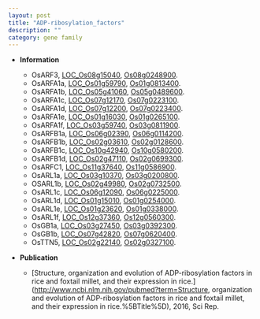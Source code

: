 ```yaml
---
layout: post
title: "ADP-ribosylation_factors"
description: ""
category: gene family
---
```


* **Information**  
    + OsARF3, [LOC_Os08g15040](http://rice.plantbiology.msu.edu/cgi-bin/ORF_infopage.cgi?orf=LOC_Os08g15040), [Os08g0248900](http://rapdb.dna.affrc.go.jp/viewer/gbrowse_details/irgsp1?name=Os08g0248900).
    + OsARFA1a, [LOC_Os01g59790](http://rice.plantbiology.msu.edu/cgi-bin/ORF_infopage.cgi?orf=LOC_Os01g59790), [Os01g0813400](http://rapdb.dna.affrc.go.jp/viewer/gbrowse_details/irgsp1?name=Os01g0813400).
    + OsARFA1b, [LOC_Os05g41060](http://rice.plantbiology.msu.edu/cgi-bin/ORF_infopage.cgi?orf=LOC_Os05g41060), [Os05g0489600](http://rapdb.dna.affrc.go.jp/viewer/gbrowse_details/irgsp1?name=Os05g0489600).
    + OsARFA1c, [LOC_Os07g12170](http://rice.plantbiology.msu.edu/cgi-bin/ORF_infopage.cgi?orf=LOC_Os07g12170), [Os07g0223100](http://rapdb.dna.affrc.go.jp/viewer/gbrowse_details/irgsp1?name=Os07g0223100).
    + OsARFA1d, [LOC_Os07g12200](http://rice.plantbiology.msu.edu/cgi-bin/ORF_infopage.cgi?orf=LOC_Os07g12200), [Os07g0223400](http://rapdb.dna.affrc.go.jp/viewer/gbrowse_details/irgsp1?name=Os07g0223400).
    + OsARFA1e, [LOC_Os01g16030](http://rice.plantbiology.msu.edu/cgi-bin/ORF_infopage.cgi?orf=LOC_Os01g16030), [Os01g0265100](http://rapdb.dna.affrc.go.jp/viewer/gbrowse_details/irgsp1?name=Os01g0265100).
    + OsARFA1f, [LOC_Os03g59740](http://rice.plantbiology.msu.edu/cgi-bin/ORF_infopage.cgi?orf=LOC_Os03g59740), [Os03g0811900](http://rapdb.dna.affrc.go.jp/viewer/gbrowse_details/irgsp1?name=Os03g0811900).
    + OsARFB1a, [LOC_Os06g02390](http://rice.plantbiology.msu.edu/cgi-bin/ORF_infopage.cgi?orf=LOC_Os06g02390), [Os06g0114200](http://rapdb.dna.affrc.go.jp/viewer/gbrowse_details/irgsp1?name=Os06g0114200).
    + OsARFB1b, [LOC_Os02g03610](http://rice.plantbiology.msu.edu/cgi-bin/ORF_infopage.cgi?orf=LOC_Os02g03610), [Os02g0128600](http://rapdb.dna.affrc.go.jp/viewer/gbrowse_details/irgsp1?name=Os02g0128600).
    + OsARFB1c, [LOC_Os10g42940](http://rice.plantbiology.msu.edu/cgi-bin/ORF_infopage.cgi?orf=LOC_Os10g42940), [Os10g0580200](http://rapdb.dna.affrc.go.jp/viewer/gbrowse_details/irgsp1?name=Os10g0580200).
    + OsARFB1d, [LOC_Os02g47110](http://rice.plantbiology.msu.edu/cgi-bin/ORF_infopage.cgi?orf=LOC_Os02g47110), [Os02g0699300](http://rapdb.dna.affrc.go.jp/viewer/gbrowse_details/irgsp1?name=Os02g0699300).
    + OsARFC1, [LOC_Os11g37640](http://rice.plantbiology.msu.edu/cgi-bin/ORF_infopage.cgi?orf=LOC_Os11g37640), [Os11g0586900](http://rapdb.dna.affrc.go.jp/viewer/gbrowse_details/irgsp1?name=Os11g0586900).
    + OsARL1a, [LOC_Os03g10370](http://rice.plantbiology.msu.edu/cgi-bin/ORF_infopage.cgi?orf=LOC_Os03g10370), [Os03g0200800](http://rapdb.dna.affrc.go.jp/viewer/gbrowse_details/irgsp1?name=Os03g0200800).
    + OSARL1b, [LOC_Os02g49980](http://rice.plantbiology.msu.edu/cgi-bin/ORF_infopage.cgi?orf=LOC_Os02g49980), [Os02g0732500](http://rapdb.dna.affrc.go.jp/viewer/gbrowse_details/irgsp1?name=Os02g0732500).
    + OsARL1c, [LOC_Os06g12090](http://rice.plantbiology.msu.edu/cgi-bin/ORF_infopage.cgi?orf=LOC_Os06g12090), [Os06g0225000](http://rapdb.dna.affrc.go.jp/viewer/gbrowse_details/irgsp1?name=Os06g0225000).
    + OsARL1d, [LOC_Os01g15010](http://rice.plantbiology.msu.edu/cgi-bin/ORF_infopage.cgi?orf=LOC_Os01g15010), [Os01g0254000](http://rapdb.dna.affrc.go.jp/viewer/gbrowse_details/irgsp1?name=Os01g0254000).
    + OsARL1e, [LOC_Os01g23620](http://rice.plantbiology.msu.edu/cgi-bin/ORF_infopage.cgi?orf=LOC_Os01g23620), [Os01g0338000](http://rapdb.dna.affrc.go.jp/viewer/gbrowse_details/irgsp1?name=Os01g0338000).
    + OsARL1f, [LOC_Os12g37360](http://rice.plantbiology.msu.edu/cgi-bin/ORF_infopage.cgi?orf=LOC_Os12g37360), [Os12g0560300](http://rapdb.dna.affrc.go.jp/viewer/gbrowse_details/irgsp1?name=Os12g0560300).
    + OsGB1a, [LOC_Os03g27450](http://rice.plantbiology.msu.edu/cgi-bin/ORF_infopage.cgi?orf=LOC_Os03g27450), [Os03g0392300](http://rapdb.dna.affrc.go.jp/viewer/gbrowse_details/irgsp1?name=Os03g0392300).
    + OsGB1b, [LOC_Os07g42820](http://rice.plantbiology.msu.edu/cgi-bin/ORF_infopage.cgi?orf=LOC_Os07g42820), [Os07g0620400](http://rapdb.dna.affrc.go.jp/viewer/gbrowse_details/irgsp1?name=Os07g0620400).
    + OsTTN5, [LOC_Os02g22140](http://rice.plantbiology.msu.edu/cgi-bin/ORF_infopage.cgi?orf=LOC_Os02g22140), [Os02g0327100](http://rapdb.dna.affrc.go.jp/viewer/gbrowse_details/irgsp1?name=Os02g0327100).

* **Publication**  
    + [Structure, organization and evolution of ADP-ribosylation factors in rice and foxtail millet, and their expression in rice.](http://www.ncbi.nlm.nih.gov/pubmed?term=Structure, organization and evolution of ADP-ribosylation factors in rice and foxtail millet, and their expression in rice.%5BTitle%5D), 2016, Sci Rep.



